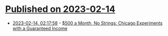 # [Published on 2023-02-14](index.md)

* [2023-02-14, 02:17:58](https://news.ycombinator.com/item?id=34784314) - [$500 a Month, No Strings: Chicago Experiments with a Guaranteed Income](https://www.nytimes.com/2023/02/13/us/politics/universal-basic-income-chicago.html)
